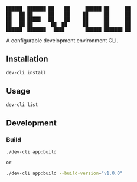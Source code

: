 ```
██████  ███████ ██    ██      ██████ ██      ██
██   ██ ██      ██    ██     ██      ██      ██
██   ██ █████   ██    ██     ██      ██      ██
██   ██ ██       ██  ██      ██      ██      ██
██████  ███████   ████        ██████ ███████ ██
```

A configurable development environment CLI.

## Installation

```bash
dev-cli install
```

## Usage

```bash
dev-cli list
```

## Development
### Build

```bash
./dev-cli app:build

or

./dev-cli app:build --build-version="v1.0.0"
```
